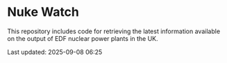 # Nuke Watch

This repository includes code for retrieving the latest information available on the output of EDF nuclear power plants in the UK.

Last updated: 2025-09-08 06:25